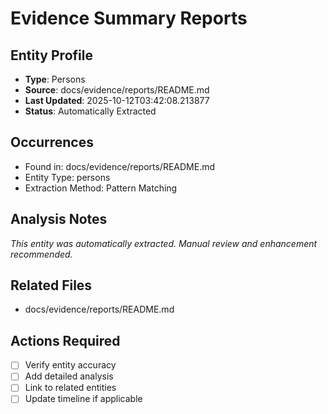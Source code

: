 # Evidence Summary Reports

## Entity Profile
- **Type**: Persons
- **Source**: docs/evidence/reports/README.md
- **Last Updated**: 2025-10-12T03:42:08.213877
- **Status**: Automatically Extracted

## Occurrences
- Found in: docs/evidence/reports/README.md
- Entity Type: persons
- Extraction Method: Pattern Matching

## Analysis Notes
*This entity was automatically extracted. Manual review and enhancement recommended.*

## Related Files
- docs/evidence/reports/README.md

## Actions Required
- [ ] Verify entity accuracy
- [ ] Add detailed analysis
- [ ] Link to related entities
- [ ] Update timeline if applicable
